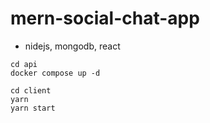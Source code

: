 # mern-social-chat-app
- nidejs, mongodb, react

```api
cd api
docker compose up -d
```

```client
cd client
yarn
yarn start
```
